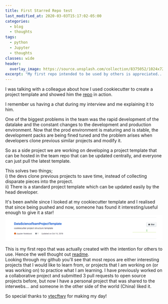 ```yaml
---
title: First Starred Repo test
last_modified_at: 2020-03-03T15:17:02-05:00
categories:
  - blog
  - thoughts
tags:
  - python
  - Jupyter
  - thoughts
classes: wide
header:
  overlay_image: https://source.unsplash.com/collection/8375052/1024x720
excerpt: "My first repo intended to be used by others is appreciated... and it feels good :)"
---
```


I was talking with a colleague about how I used cookiecutter to create a project template and showed him the [repo](https://github.com/Wahe3bru/DataScienceTeamProjectTemplate) in action.

I remember us having a chat during my interview and me explaining it to him.

One of the biggest problems in the team was the rapid development of the datalake and the constant changes to the development and production environment. Now that the prod environment is maturing and is stable, the development packs are being fined tuned and the problem arises when developers clone previous similar projects and modify it.

So as a side project we are working on developing a project template that can be hosted in the team repo that can be updated centrally, and everyone can just pull the latest template.

This solves two things;  
i) the devs clone previous projects to save time, instead of collecting disparate pieces into the project.  
ii) There is a standard project template which can be updated easily by the head developer.

It's been awhile since I looked at my cookiecutter template and I realised that since being pushed and now, someone has found it interesting/useful enough to give it a star!
![my first star](assets/images/starred_repo.png)

This is my first repo that was actually created with the intention for others to use. Hence the well thought out [readme](https://github.com/Wahe3bru/DataScienceTeamProjectTemplate).  
Looking through my github you'll see that most repos are either interesting projects that I would like to learn from, or projects that I am working on (or was working on) to practice what I am learning. I have previously worked on a collaborative project and submitted 3 pull requests to open source projects before, but now I have a personal project that was shared to the interwebs... and someone in the other side of the world (China) liked it.  

So special thanks to [vtecftwy](https://github.com/vtecftwy) for making my day!
